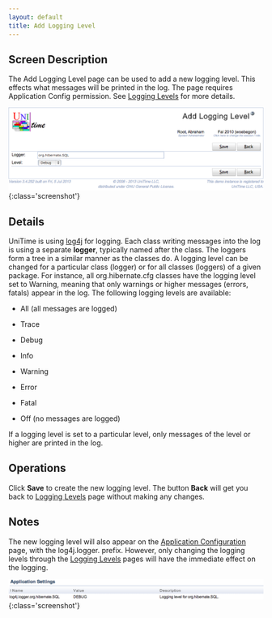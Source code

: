 ```yaml
---
layout: default
title: Add Logging Level
---
```



## Screen Description
The Add Logging Level page can be used to add a new logging level. This effects what messages will be printed in the log. The page requires Application Config permission. See [Logging Levels](logging-levels) for more details.

![Add Logging Level](images/add-logging-level-2.png){:class='screenshot'}

## Details

UniTime is using [log4j](http://logging.apache.org/log4j/1.2/) for logging. Each class writing messages into the log is using a separate **logger**, typically named after the class. The loggers form a tree in a similar manner as the classes do. A logging level can be changed for a particular class (logger) or for all classes (loggers) of a given package. For instance, all org.hibernate.cfg classes have the logging level set to Warning, meaning that only warnings or higher messages (errors, fatals) appear in the log. The following logging levels are available:

* All (all messages are logged)

* Trace

* Debug

* Info

* Warning

* Error

* Fatal

* Off (no messages are logged)

If a logging level is set to a particular level, only messages of the level or higher are printed in the log.

## Operations

Click **Save** to create the new logging level. The button **Back** will get you back to [Logging Levels](logging-levels) page without making any changes.

## Notes

The new logging level will also appear on the [Application Configuration](application-configuration) page, with the log4j.logger. prefix. However, only changing the logging levels through the [Logging Levels](logging-levels) pages will have the immediate effect on the logging.


![Add Logging Level](images/add-logging-level-1.png){:class='screenshot'}
